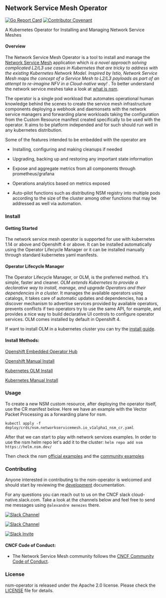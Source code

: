 ## Network Service Mesh Operator

[![Go Report Card](https://goreportcard.com/badge/github.com/acmenezes/nsm-operator "Go Report Card")](https://goreportcard.com/report/github.com/acmenezes/nsm-operator)
[![Contributor Covenant](https://img.shields.io/badge/Contributor%20Covenant-v2.0%20adopted-ff69b4.svg)](code-of-conduct.md) 

A Kubernetes Operator for Installing and Managing Network Service Meshes

#### Overview

The Network Service Mesh Operator is a tool to install and manage the [Network Service Mesh][nsm_home] application which <em> is a novel approach solving complicated L2/L3 use cases in Kubernetes that are tricky to address with the existing Kubernetes Network Model. Inspired by Istio, Network Service Mesh maps the concept of a Service Mesh to L2/L3 payloads as part of an attempt to re-imagine NFV in a Cloud-native way! </em>. To  better understand the network service meshes take a look at [what is nsm][nsm_whatis].

The operator is a single pod workload that automates operational human knowledge behind the scenes to create the service mesh infrastructure components deploying a webhook and daemonsets with the network service managers and forwarding plane workloads taking the configuration from the Custom Resource manifest created specifically to be used with the operator. It aims to be platform independed and for such should run well in any kubernetes distribution.

Some of the features intended to be embedded with the operator are

* Installing, configuring and making cleanups if needed

* Upgrading, backing up and restoring any important state information

* Expose and aggregate metrics from all components through prometheus/grafana

* Operations analytics based on metrics exposed   

* Auto-pilot functions such as distributing NSM registry into multiple pods according to the size of the cluster among other functions that may be addressed as well via automation.

### Install

#### Getting Started

The network service mesh operator is supported for use with kubernetes 1.14 or above and Openshift 4 or above. It can be installed automatically using the Operator Lifecycle Manager or it can be installed manually through standard kubernetes yaml manifests.

#### Operator Lifecycle Manager

The Operator Lifecycle Manager, or OLM, is the preferred method. It's simple, faster and cleaner. <em> OLM extends Kubernetes to provide a declarative way to install, manage, and upgrade Operators and their dependencies in a cluster. </em> It manages the available operators using catalogs, it takes care of automatic updates and dependencies, has a discover mechanism to advertise services provided by available operators, prevents conflicts if two operators try to use the same API, for example, and provides a nice way to build declarative UI controls to configure operator services. OLM comes installed by default in Openshift 4.

If want to install OLM in a kubernetes cluster you can try the [install guide][olm_install_guide].

#### Install Methods:

[Openshift Embedded Operator Hub][openshift_olm_install]

[Openshift Manual Install][openshift_manual_install]

[Kubernetes OLM Install][k8s_olm_install]

[Kubernetes Manual Install][k8s_manual_Install]


### Usage 

To create a new NSM custom resource, after deploying the operator itself, use the CR manifest below. Here we have an example with the Vector Packet Processing as a forwarding plane for nsm.

```
kubectl apply -f deploy/crds/nsm.networkservicemesh.io_v1alpha1_nsm_cr.yaml
```
After that we can start to play with network services examples. In order to use the nsm helm repo let's add it to the cluster: `helm repo add nsm https://helm.nsm.dev/`

Then check the nsm [official examples](https://github.com/networkservicemesh/networkservicemesh/blob/master/docs/guide-quickstart.md#run) and the [community examples](https://github.com/networkservicemesh/examples)


### Contributing

Anyone interested in contributing to the nsm-operator is welcomed and 
should start by reviewing the [development][docs_dev] documentation.

For any questions you can reach out to us on the CNCF slack cloud-native.slack.com. Take a look at the channels below and feel free to send me messages using `@alexandre menezes` there.

[![Slack Channel](https://img.shields.io/badge/Slack:-%23nsm%20on%20CNCF%20Slack-blue.svg?style=plastic&logo=slack)](https://cloud-native.slack.com/messages/CHQNNUPN1/)

[![Slack Channel](https://img.shields.io/badge/Slack:-%23nsm--dev%20on%20CNCF%20Slack-blue.svg?style=plastic&logo=slack)](https://cloud-native.slack.com/messages/CHSKJ4849/)

[![Slack Invite](https://img.shields.io/badge/Slack-CNCF%20Slack%20Invite-blue.svg?style=plastic&logo=slack)](https://slack.cncf.io/)

#### CNCF Code of Conduct:
  * The Network Service Mesh community follows the [CNCF Community Code of Conduct](https://github.com/cncf/foundation/blob/master/code-of-conduct.md).

### License

nsm-operator is released under the Apache 2.0 license. Please check the [LICENSE][license_file] file for details.

[nsm_home]:https://networkservicemesh.io
[nsm_whatis]:https://github.com/networkservicemesh/networkservicemesh/blob/master/docs/what-is-nsm.md
[docs_dev]:./docs/development.md
[license_file]:./LICENSE
[requirements]:./docs/requirements.md
[olm_install_guide]:https://github.com/operator-framework/operator-lifecycle-manager/blob/master/doc/install/install.md
[openshift_olm_install]:./docs/openshift_olm_install.md
[openshift_manual_install]:./docs/openshift_manual_install.md
[k8s_olm_install]:./docs/k8s_olm_install.yaml
[k8s_manual_install]:./docs/k8s_manual_install.yaml
